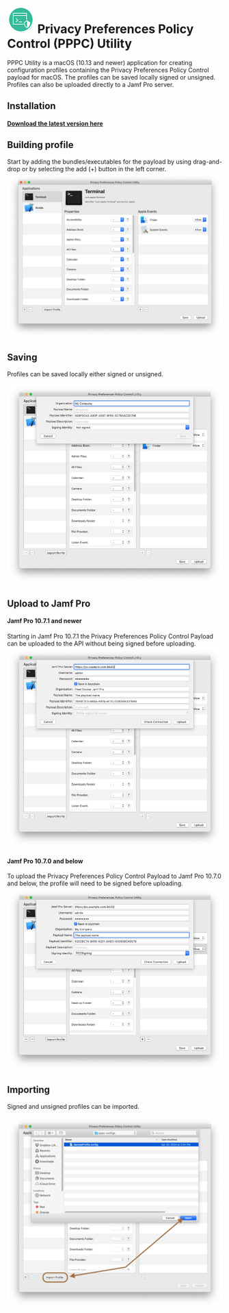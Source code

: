 # ![alt text][logo] Privacy Preferences Policy Control (PPPC) Utility

[logo]: /Resources/Assets.xcassets/AppIcon.appiconset/PPPC_Logo_32%402x.png "PPPC Utility"

PPPC Utility is a macOS (10.13 and newer) application for creating configuration profiles containing the 
Privacy Preferences Policy Control payload for macOS. The profiles can be saved locally signed or unsigned. 
Profiles can also be uploaded directly to a Jamf Pro server. 

## Installation

#### [Download the latest version here](https://github.com/jamf/PPPC-Utility/releases)

## Building profile
Start by adding the bundles/executables for the payload by using drag-and-drop or by selecting the add (+)
button in the left corner.
![alt text](/Images/Building.png "Building profile")

## Saving
Profiles can be saved locally either signed or unsigned.  

![alt text](/Images/SavingUnsigned.png "Building profile")


## Upload to Jamf Pro

#### Jamf Pro 10.7.1 and newer
Starting in Jamf Pro 10.7.1 the Privacy Preferences Policy Control Payload can be uploaded to the API without being signed before uploading.
![alt text](/Images/UploadUnsigned.png "Upload unsigned")

#### Jamf Pro 10.7.0 and below 
To upload the Privacy Preferences Policy Control Payload to Jamf Pro 10.7.0 and below, 
the profile will need to be signed before uploading.
![alt text](/Images/UploadSigned.png "Upload signed")

## Importing
Signed and unsigned profiles can be imported.

![alt text](/Images/ImportProfile.png "Import profiles")
